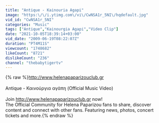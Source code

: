 ```yaml
---
title: "Antique - Kainouria Agapi"
image: "https:\/\/i.ytimg.com\/vi\/CwNSA1r_5NI\/hqdefault.jpg"
vid_id: "CwNSA1r_5NI"
categories: "Music"
tags: ["Antique","Kainourgia Agapi","Video Clip"]
date: "2021-10-05T18:39:14+03:00"
vid_date: "2009-06-19T08:22:07Z"
duration: "PT4M11S"
viewcount: "1748682"
likeCount: "8721"
dislikeCount: "236"
channel: "thebabytigertv"
---
```

{% raw %}<a rel="nofollow" target="blank" href="http://www.helenapaparizouclub.gr">http://www.helenapaparizouclub.gr</a><br /><br />Antique - Καινούργια αγάπη (Official Music Video)<br /><br />Join <a rel="nofollow" target="blank" href="http://www.helenapaparizouclub.gr">http://www.helenapaparizouclub.gr</a> now!<br />The Official Community for Helena Paparizou fans to share, discover content and connect with other fans. Featuring news, photos, concert tickets and more.{% endraw %}
